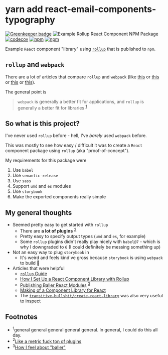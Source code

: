 # yarn add react-email-components-typography

[![Greenkeeper badge](https://badges.greenkeeper.io/jaebradley/example-rollup-react-component-npm-package.svg)](https://greenkeeper.io/)
![Example Rollup React Component NPM Package](https://github.com/jaebradley/example-rollup-react-component-npm-package/workflows/Example%20Rollup%20React%20Component%20NPM%20Package/badge.svg)
[![codecov](https://codecov.io/gh/jaebradley/example-rollup-react-component-npm-package/branch/master/graph/badge.svg)](https://codecov.io/gh/jaebradley/example-rollup-react-component-npm-package)
[![npm](https://img.shields.io/npm/dt/@jaebradley/example-rollup-react-component-npm-package.svg)](https://www.npmjs.com/package/@jaebradley/example-rollup-react-component-npm-package)
[![npm](https://img.shields.io/npm/v/@jaebradley/example-rollup-react-component-npm-package.svg)](https://www.npmjs.com/package/@jaebradley/example-rollup-react-component-npm-package)

Example `React` component "library" using [`rollup`](https://github.com/rollup/rollup) that is published to `npm`.

## `rollup` and `webpack`

There are a lot of articles that compare `rollup` and `webpack` (like [this](https://medium.com/webpack/webpack-and-rollup-the-same-but-different-a41ad427058c) or [this](https://webpack.js.org/comparison/) or [this](https://stackoverflow.com/a/43255948/5225575) or [this](https://nolanlawson.com/2016/08/15/the-cost-of-small-modules/)).

The general point is
> `webpack` is generally a better fit for applications, and `rollup` is generally a better fit for libraries
<sup>[1](#general-footnote)</sup>

## So what is this project?

I've never used `rollup` before - hell, I've *barely* used `webpack` before.

This was mostly to see how easy / difficult it was to create a `React` component package using `rollup` (aka "proof-of-concept").

My requirements for this package were

1. Use `babel`
2. Use `semantic-release`
3. Use `sass`
4. Support `umd` and `es` modules
5. Use `storybook`
6. Make the exported components really simple

## My general thoughts

* Seemed pretty easy to get started with `rollup`
  * There are **a lot of plugins** <sup>[2](#metric-fuck-ton-footnote)</sup>
  * Pretty easy to specify output types (`umd` and `es`, for example)
  * Some `rollup` plugins didn't really play nicely with `babel@7` - which is why I downgraded to `6` (I could definitely be messing something up)
* Not an easy way to plug `storybook` in
  * It's weird and feels kind've gross because `storybook` is using `webpack` to build 😬
* Articles that were helpful
  * [`rollup` Guide](https://rollupjs.org/guide/en)
  * [How I Set Up a React Component Library with Rollup](https://medium.com/tech-grandata-com/how-i-set-up-a-react-component-library-with-rollup-be6ccb700333)
  * [Publishing Baller React Modules](https://hackernoon.com/publishing-baller-react-modules-2b039d84bce7) <sup>[3](#baller-react-modules-footnote)</sup>
  * [Making of a Component Library for React](https://hackernoon.com/making-of-a-component-library-for-react-e6421ea4e6c7)
  * The [`transitive-bullshit/create-react-library`](https://github.com/transitive-bullshit/create-react-library) was also very useful to inspect

## Footnotes

<ul>
  <li><a name="general-footnote"><sup>1</sup></a>general general general general general. In general, I could do this all day.</li>
  <li><a name="metric-fuck-ton-footnote"><sup>2</sup></a><a href="https://github.com/rollup/rollup/wiki/Plugins">Like a metric fuck ton of plugins</a></li>
  <li><a name="baller-react-modules-footnote"><sup>3</sup></a><a href="https://media.giphy.com/media/oOTTyHRHj0HYY/giphy.gif">How I feel about "baller"</a></li>
</ul>
